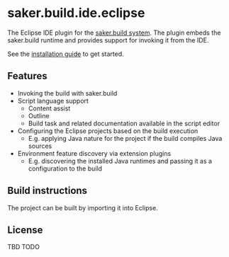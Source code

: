 # saker.build.ide.eclipse

The Eclipse IDE plugin for the [saker.build system](https://saker.build). The plugin embeds the saker.build runtime and provides support for invoking it from the IDE.

See the [installation guide](https://saker.build/saker.build/doc/eclipseplugin.html) to get started.

## Features

* Invoking the build with saker.build
* Script language support
	* Content assist
	* Outline
	* Build task and related documentation available in the script editor
* Configuring the Eclipse projects based on the build execution
	* E.g. applying Java nature for the project if the build compiles Java sources
* Environment feature discovery via extension plugins
	* E.g. discovering the installed Java runtimes and passing it as a configuration to the build

## Build instructions

The project can be built by importing it into Eclipse.

## License

TBD TODO
